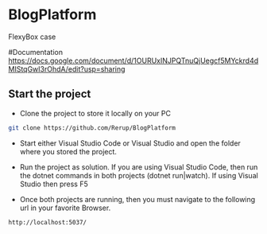 # BlogPlatform
 FlexyBox case

#Documentation
https://docs.google.com/document/d/1OURUxINJPQTnuQjUegcf5MYckrd4dMIStqGwI3rOhdA/edit?usp=sharing

## Start the project

- Clone the project to store it locally on your PC
```bash
git clone https://github.com/Rerup/BlogPlatform
```

- Start either Visual Studio Code or Visual Studio and open the folder where you stored the project.

  
- Run the project as solution. If you are using Visual Studio Code, then run the dotnet commands in both projects (dotnet run|watch).
  If using Visual Studio then press F5


- Once both projects are running, then you must navigate to the following url in your favorite Browser.

```bash
http://localhost:5037/
```

